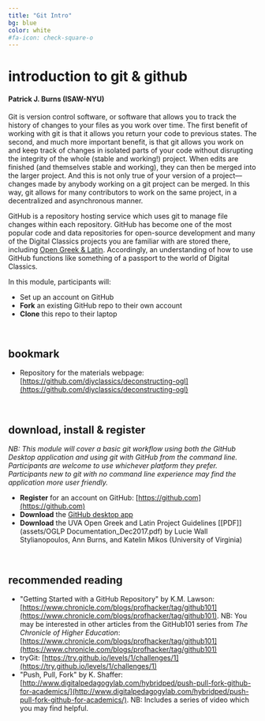 ```yaml
---
title: "Git Intro"
bg: blue
color: white
#fa-icon: check-square-o
---
```


# **introduction to git & github**

#### Patrick J. Burns (ISAW-NYU)

Git is version control software, or software that allows you to track the history of changes to your files as you work over time. The first benefit of working with git is that it allows you return your code to previous states. The second, and much more important benefit, is that git allows you work on and keep track of changes in isolated parts of your code without disrupting the integrity of the whole (stable and working!) project. When edits are finished (and themselves stable and working), they can then be merged into the larger project. And this is not only true of your version of a project—changes made by anybody working on a git project can be merged. In this way, git allows for many contributors to work on the same project, in a decentralized and asynchronous manner.

GitHub is a repository hosting service which uses git to manage file changes within each repository. GitHub has become one of the most popular code and data repositories for open-source development and many of the Digital Classics projects you are familiar with are stored there, including [Open Greek & Latin](https://github.com/OpenGreekAndLatin). Accordingly, an understanding of how to use GitHub functions like something of a passport to the world of Digital Classics.

In this module, participants will:

- Set up an account on GitHub
- **Fork** an existing GitHub repo to their own account
- **Clone** this repo to their laptop

<br/>

## bookmark
- Repository for the materials webpage: [https://github.com/diyclassics/deconstructing-ogl](https://github.com/diyclassics/deconstructing-ogl)

<br/>

## download, install & register
*NB: This module will cover a basic git workflow using both the GitHub Desktop application and using git with GitHub from the command line. Participants are welcome to use whichever platform they prefer. Participants new to git with no command line experience may find the application more user friendly.*

- **Register** for an account on GitHub: [https://github.com](https://github.com)
- **Download** the [GitHub desktop app](https://desktop.github.com/)
- **Download** the UVA Open Greek and Latin Project Guidelines [[PDF]](assets/OGLP Documentation_Dec2017.pdf) by Lucie Wall Stylianopoulos, Ann Burns, and Katelin Mikos (University of Virginia)

<br/>

## recommended reading
- "Getting Started with a GitHub Repository" by K.M. Lawson: [https://www.chronicle.com/blogs/profhacker/tag/github101](https://www.chronicle.com/blogs/profhacker/tag/github101). NB: You may be interested in other articles from the GitHub101 series from *The Chronicle of Higher Education*: [https://www.chronicle.com/blogs/profhacker/tag/github101](https://www.chronicle.com/blogs/profhacker/tag/github101)
- tryGit: [https://try.github.io/levels/1/challenges/1](https://try.github.io/levels/1/challenges/1)
- "Push, Pull, Fork" by K. Shaffer: [http://www.digitalpedagogylab.com/hybridped/push-pull-fork-github-for-academics/](http://www.digitalpedagogylab.com/hybridped/push-pull-fork-github-for-academics/). NB: Includes a series of video which you may find helpful.